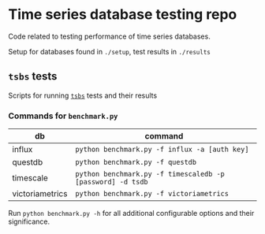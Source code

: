 # Time series database testing repo

Code related to testing performance of time series databases.

Setup for databases found in `./setup`, test results in `./results`

## `tsbs` tests

Scripts for running [`tsbs`](https://github.com/questdb/tsbs) tests and their results


### Commands for `benchmark.py`

| db | command |
| ---- | ---- |
| influx | `python benchmark.py -f influx -a [auth key]` | 
| questdb | `python benchmark.py -f questdb` |
| timescale | `python benchmark.py -f timescaledb -p [password] -d tsdb` |
| victoriametrics | `python benchmark.py -f victoriametrics` |

Run `python benchmark.py -h` for all additional configurable options and their significance.



